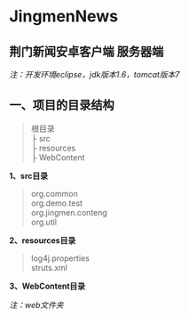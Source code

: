 JingmenNews
===========

荆门新闻安卓客户端 服务器端
---------------------------

*注：开发环境eclipse，jdk版本1.6，tomcat版本7*

## **一、项目的目录结构** ##

> 根目录<br>
> ├ src<br>
> ├ resources<br>
> ├ WebContent<br>

**1、src目录**
> org.common<br>
> org.demo.test<br>
> org.jingmen.conteng<br>
> org.util<br>

**2、resources目录**
> log4j.properties<br>
> struts.xml

**3、WebContent目录**

*注：web文件夹*
